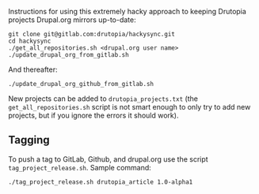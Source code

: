 Instructions for using this extremely hacky approach to keeping Drutopia
projects Drupal.org mirrors up-to-date:

```
git clone git@gitlab.com:drutopia/hackysync.git
cd hackysync
./get_all_repositories.sh <drupal.org user name>
./update_drupal_org_from_gitlab.sh
```

And thereafter:

```
./update_drupal_org_github_from_gitlab.sh
```

New projects can be added to `drutopia_projects.txt` (the
`get_all_repositories.sh` script is not
smart enough to only try to add new projects, but if you ignore the
errors it should work).

## Tagging

To push a tag to GitLab, Github, and drupal.org use the script
`tag_project_release.sh`. Sample command:

```
./tag_project_release.sh drutopia_article 1.0-alpha1
```
